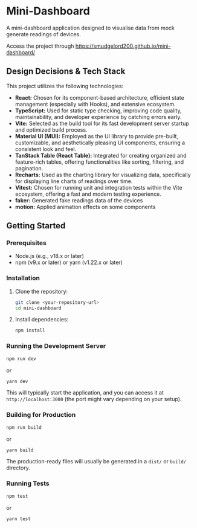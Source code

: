 # Mini-Dashboard

A mini-dashboard application designed to visualise data from mock generate readings of devices.

Access the project through https://smudgelord200.github.io/mini-dashboard/

## Design Decisions & Tech Stack

This project utilizes the following technologies:

*   **React:** Chosen for its component-based architecture, efficient state management (especially with Hooks), and extensive ecosystem.
*   **TypeScript:** Used for static type checking, improving code quality, maintainability, and developer experience by catching errors early.
*   **Vite:** Selected as the build tool for its fast development server startup and optimized build process.
*   **Material UI (MUI):** Employed as the UI library to provide pre-built, customizable, and aesthetically pleasing UI components, ensuring a consistent look and feel.
*   **TanStack Table (React Table):** Integrated for creating organized and feature-rich tables, offering functionalities like sorting, filtering, and pagination.
*   **Recharts:** Used as the charting library for visualizing data, specifically for displaying line charts of readings over time.
*   **Vitest:** Chosen for running unit and integration tests within the Vite ecosystem, offering a fast and modern testing experience.
*   **faker:** Generated fake readings data of the devices
*   **motion:** Applied animation effects on some components

## Getting Started

### Prerequisites

*   Node.js (e.g., v18.x or later)
*   npm (v9.x or later) or yarn (v1.22.x or later)

### Installation

1.  Clone the repository:
    ```bash
    git clone <your-repository-url>
    cd mini-dashboard
    ```
2.  Install dependencies:
    ```bash
    npm install
    ```

### Running the Development Server

```bash
npm run dev
```
or
```bash
yarn dev
```
This will typically start the application, and you can access it at `http://localhost:3000` (the port might vary depending on your setup).

### Building for Production

```bash
npm run build
```
or
```bash
yarn build
```
The production-ready files will usually be generated in a `dist/` or `build/` directory.

### Running Tests

```bash
npm test
```
or
```bash
yarn test
```